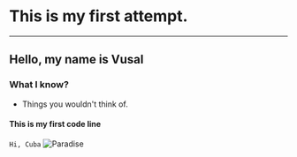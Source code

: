 # This is my first attempt.
---
## Hello, my name is Vusal
### What I know?
- Things you wouldn't think of.
#### This is my first code line
`Hi, Cuba`
![Paradise](https://w0.peakpx.com/wallpaper/384/1007/HD-wallpaper-colorful-cuba-retro-colorful-cuba-city-forbidden-visits-cigarrs.jpg)
